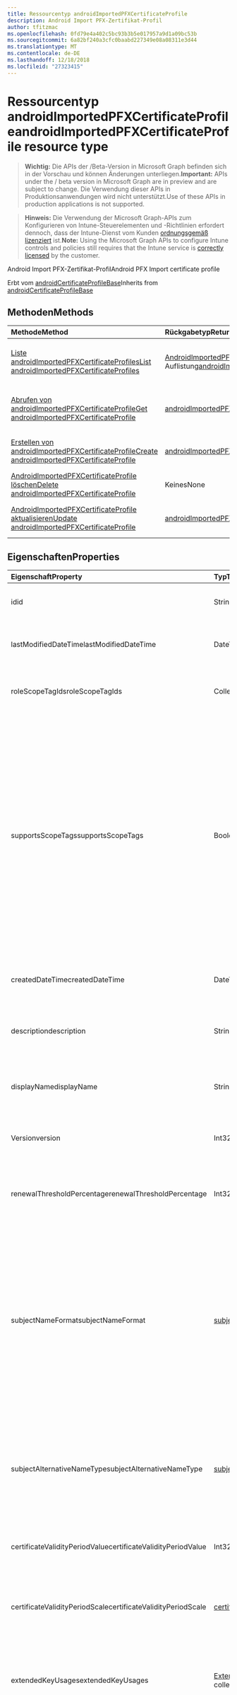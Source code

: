 ```yaml
---
title: Ressourcentyp androidImportedPFXCertificateProfile
description: Android Import PFX-Zertifikat-Profil
author: tfitzmac
ms.openlocfilehash: 0fd79e4a402c5bc93b3b5e017957a9d1a09bc53b
ms.sourcegitcommit: 6a82bf240a3cfc0baabd227349e08a08311e3d44
ms.translationtype: MT
ms.contentlocale: de-DE
ms.lasthandoff: 12/18/2018
ms.locfileid: "27323415"
---
```

# <a name="androidimportedpfxcertificateprofile-resource-type"></a><span data-ttu-id="f26d6-103">Ressourcentyp androidImportedPFXCertificateProfile</span><span class="sxs-lookup"><span data-stu-id="f26d6-103">androidImportedPFXCertificateProfile resource type</span></span>

> <span data-ttu-id="f26d6-104">**Wichtig:** Die APIs der /Beta-Version in Microsoft Graph befinden sich in der Vorschau und können Änderungen unterliegen.</span><span class="sxs-lookup"><span data-stu-id="f26d6-104">**Important:** APIs under the / beta version in Microsoft Graph are in preview and are subject to change.</span></span> <span data-ttu-id="f26d6-105">Die Verwendung dieser APIs in Produktionsanwendungen wird nicht unterstützt.</span><span class="sxs-lookup"><span data-stu-id="f26d6-105">Use of these APIs in production applications is not supported.</span></span>

> <span data-ttu-id="f26d6-106">**Hinweis:** Die Verwendung der Microsoft Graph-APIs zum Konfigurieren von Intune-Steuerelementen und -Richtlinien erfordert dennoch, dass der Intune-Dienst vom Kunden [ordnungsgemäß lizenziert](https://go.microsoft.com/fwlink/?linkid=839381) ist.</span><span class="sxs-lookup"><span data-stu-id="f26d6-106">**Note:** Using the Microsoft Graph APIs to configure Intune controls and policies still requires that the Intune service is [correctly licensed](https://go.microsoft.com/fwlink/?linkid=839381) by the customer.</span></span>

<span data-ttu-id="f26d6-107">Android Import PFX-Zertifikat-Profil</span><span class="sxs-lookup"><span data-stu-id="f26d6-107">Android PFX Import certificate profile</span></span>

<span data-ttu-id="f26d6-108">Erbt vom [androidCertificateProfileBase](../resources/intune-deviceconfig-androidcertificateprofilebase.md)</span><span class="sxs-lookup"><span data-stu-id="f26d6-108">Inherits from [androidCertificateProfileBase](../resources/intune-deviceconfig-androidcertificateprofilebase.md)</span></span>

## <a name="methods"></a><span data-ttu-id="f26d6-109">Methoden</span><span class="sxs-lookup"><span data-stu-id="f26d6-109">Methods</span></span>
|<span data-ttu-id="f26d6-110">Methode</span><span class="sxs-lookup"><span data-stu-id="f26d6-110">Method</span></span>|<span data-ttu-id="f26d6-111">Rückgabetyp</span><span class="sxs-lookup"><span data-stu-id="f26d6-111">Return Type</span></span>|<span data-ttu-id="f26d6-112">Beschreibung</span><span class="sxs-lookup"><span data-stu-id="f26d6-112">Description</span></span>|
|:---|:---|:---|
|[<span data-ttu-id="f26d6-113">Liste androidImportedPFXCertificateProfiles</span><span class="sxs-lookup"><span data-stu-id="f26d6-113">List androidImportedPFXCertificateProfiles</span></span>](../api/intune-deviceconfig-androidimportedpfxcertificateprofile-list.md)|<span data-ttu-id="f26d6-114">[AndroidImportedPFXCertificateProfile](../resources/intune-deviceconfig-androidimportedpfxcertificateprofile.md) -Auflistung</span><span class="sxs-lookup"><span data-stu-id="f26d6-114">[androidImportedPFXCertificateProfile](../resources/intune-deviceconfig-androidimportedpfxcertificateprofile.md) collection</span></span>|<span data-ttu-id="f26d6-115">Listeneigenschaften und Beziehungen der [AndroidImportedPFXCertificateProfile](../resources/intune-deviceconfig-androidimportedpfxcertificateprofile.md) -Objekte.</span><span class="sxs-lookup"><span data-stu-id="f26d6-115">List properties and relationships of the [androidImportedPFXCertificateProfile](../resources/intune-deviceconfig-androidimportedpfxcertificateprofile.md) objects.</span></span>|
|[<span data-ttu-id="f26d6-116">Abrufen von androidImportedPFXCertificateProfile</span><span class="sxs-lookup"><span data-stu-id="f26d6-116">Get androidImportedPFXCertificateProfile</span></span>](../api/intune-deviceconfig-androidimportedpfxcertificateprofile-get.md)|[<span data-ttu-id="f26d6-117">androidImportedPFXCertificateProfile</span><span class="sxs-lookup"><span data-stu-id="f26d6-117">androidImportedPFXCertificateProfile</span></span>](../resources/intune-deviceconfig-androidimportedpfxcertificateprofile.md)|<span data-ttu-id="f26d6-118">Lesen Sie Eigenschaften und Beziehungen des [AndroidImportedPFXCertificateProfile](../resources/intune-deviceconfig-androidimportedpfxcertificateprofile.md) -Objekts.</span><span class="sxs-lookup"><span data-stu-id="f26d6-118">Read properties and relationships of the [androidImportedPFXCertificateProfile](../resources/intune-deviceconfig-androidimportedpfxcertificateprofile.md) object.</span></span>|
|[<span data-ttu-id="f26d6-119">Erstellen von androidImportedPFXCertificateProfile</span><span class="sxs-lookup"><span data-stu-id="f26d6-119">Create androidImportedPFXCertificateProfile</span></span>](../api/intune-deviceconfig-androidimportedpfxcertificateprofile-create.md)|[<span data-ttu-id="f26d6-120">androidImportedPFXCertificateProfile</span><span class="sxs-lookup"><span data-stu-id="f26d6-120">androidImportedPFXCertificateProfile</span></span>](../resources/intune-deviceconfig-androidimportedpfxcertificateprofile.md)|<span data-ttu-id="f26d6-121">Erstellen eines neuen [AndroidImportedPFXCertificateProfile](../resources/intune-deviceconfig-androidimportedpfxcertificateprofile.md) -Objekts.</span><span class="sxs-lookup"><span data-stu-id="f26d6-121">Create a new [androidImportedPFXCertificateProfile](../resources/intune-deviceconfig-androidimportedpfxcertificateprofile.md) object.</span></span>|
|[<span data-ttu-id="f26d6-122">AndroidImportedPFXCertificateProfile löschen</span><span class="sxs-lookup"><span data-stu-id="f26d6-122">Delete androidImportedPFXCertificateProfile</span></span>](../api/intune-deviceconfig-androidimportedpfxcertificateprofile-delete.md)|<span data-ttu-id="f26d6-123">Keines</span><span class="sxs-lookup"><span data-stu-id="f26d6-123">None</span></span>|<span data-ttu-id="f26d6-124">Löscht eine [AndroidImportedPFXCertificateProfile](../resources/intune-deviceconfig-androidimportedpfxcertificateprofile.md).</span><span class="sxs-lookup"><span data-stu-id="f26d6-124">Deletes a [androidImportedPFXCertificateProfile](../resources/intune-deviceconfig-androidimportedpfxcertificateprofile.md).</span></span>|
|[<span data-ttu-id="f26d6-125">AndroidImportedPFXCertificateProfile aktualisieren</span><span class="sxs-lookup"><span data-stu-id="f26d6-125">Update androidImportedPFXCertificateProfile</span></span>](../api/intune-deviceconfig-androidimportedpfxcertificateprofile-update.md)|[<span data-ttu-id="f26d6-126">androidImportedPFXCertificateProfile</span><span class="sxs-lookup"><span data-stu-id="f26d6-126">androidImportedPFXCertificateProfile</span></span>](../resources/intune-deviceconfig-androidimportedpfxcertificateprofile.md)|<span data-ttu-id="f26d6-127">Aktualisieren Sie die Eigenschaften eines [AndroidImportedPFXCertificateProfile](../resources/intune-deviceconfig-androidimportedpfxcertificateprofile.md) -Objekts.</span><span class="sxs-lookup"><span data-stu-id="f26d6-127">Update the properties of a [androidImportedPFXCertificateProfile](../resources/intune-deviceconfig-androidimportedpfxcertificateprofile.md) object.</span></span>|

## <a name="properties"></a><span data-ttu-id="f26d6-128">Eigenschaften</span><span class="sxs-lookup"><span data-stu-id="f26d6-128">Properties</span></span>
|<span data-ttu-id="f26d6-129">Eigenschaft</span><span class="sxs-lookup"><span data-stu-id="f26d6-129">Property</span></span>|<span data-ttu-id="f26d6-130">Typ</span><span class="sxs-lookup"><span data-stu-id="f26d6-130">Type</span></span>|<span data-ttu-id="f26d6-131">Beschreibung</span><span class="sxs-lookup"><span data-stu-id="f26d6-131">Description</span></span>|
|:---|:---|:---|
|<span data-ttu-id="f26d6-132">id</span><span class="sxs-lookup"><span data-stu-id="f26d6-132">id</span></span>|<span data-ttu-id="f26d6-133">String</span><span class="sxs-lookup"><span data-stu-id="f26d6-133">String</span></span>|<span data-ttu-id="f26d6-134">Schlüssel der Entität</span><span class="sxs-lookup"><span data-stu-id="f26d6-134">Key of the entity.</span></span> <span data-ttu-id="f26d6-135">Geerbt von [deviceConfiguration](../resources/intune-deviceconfig-deviceconfiguration.md).</span><span class="sxs-lookup"><span data-stu-id="f26d6-135">Inherited from [deviceConfiguration](../resources/intune-deviceconfig-deviceconfiguration.md)</span></span>|
|<span data-ttu-id="f26d6-136">lastModifiedDateTime</span><span class="sxs-lookup"><span data-stu-id="f26d6-136">lastModifiedDateTime</span></span>|<span data-ttu-id="f26d6-137">DateTimeOffset</span><span class="sxs-lookup"><span data-stu-id="f26d6-137">DateTimeOffset</span></span>|<span data-ttu-id="f26d6-138">Datum und Uhrzeit der letzten Änderung des Objekts.</span><span class="sxs-lookup"><span data-stu-id="f26d6-138">DateTime the object was last modified.</span></span> <span data-ttu-id="f26d6-139">Geerbt von [deviceConfiguration](../resources/intune-deviceconfig-deviceconfiguration.md).</span><span class="sxs-lookup"><span data-stu-id="f26d6-139">Inherited from [deviceConfiguration](../resources/intune-deviceconfig-deviceconfiguration.md)</span></span>|
|<span data-ttu-id="f26d6-140">roleScopeTagIds</span><span class="sxs-lookup"><span data-stu-id="f26d6-140">roleScopeTagIds</span></span>|<span data-ttu-id="f26d6-141">Collection von Objekten des Typs „String“</span><span class="sxs-lookup"><span data-stu-id="f26d6-141">String collection</span></span>|<span data-ttu-id="f26d6-142">Liste der Bereich Tags für diese Instanz der Entität.</span><span class="sxs-lookup"><span data-stu-id="f26d6-142">List of Scope Tags for this Entity instance.</span></span> <span data-ttu-id="f26d6-143">Geerbt von [deviceConfiguration](../resources/intune-deviceconfig-deviceconfiguration.md).</span><span class="sxs-lookup"><span data-stu-id="f26d6-143">Inherited from [deviceConfiguration](../resources/intune-deviceconfig-deviceconfiguration.md)</span></span>|
|<span data-ttu-id="f26d6-144">supportsScopeTags</span><span class="sxs-lookup"><span data-stu-id="f26d6-144">supportsScopeTags</span></span>|<span data-ttu-id="f26d6-145">Boolesch</span><span class="sxs-lookup"><span data-stu-id="f26d6-145">Boolean</span></span>|<span data-ttu-id="f26d6-146">Gibt an, ob die zugrunde liegende Gerätekonfiguration die Zuweisung von Bereich Kategorien unterstützt.</span><span class="sxs-lookup"><span data-stu-id="f26d6-146">Indicates whether or not the underlying Device Configuration supports the assignment of scope tags.</span></span> <span data-ttu-id="f26d6-147">Zuweisen der ScopeTags-Eigenschaft ist nicht zulässig, wenn dieser Wert false ist und Entitäten nicht bereichsbezogenen Benutzern angezeigt werden.</span><span class="sxs-lookup"><span data-stu-id="f26d6-147">Assigning to the ScopeTags property is not allowed when this value is false and entities will not be visible to scoped users.</span></span> <span data-ttu-id="f26d6-148">Dies tritt für Legacy-Richtlinien in Silverlight erstellt und kann durch Löschen und Neuerstellen der Richtlinie in der Azure-Verwaltungsportal aufgelöst werden.</span><span class="sxs-lookup"><span data-stu-id="f26d6-148">This occurs for Legacy policies created in Silverlight and can be resolved by deleting and recreating the policy in the Azure Portal.</span></span> <span data-ttu-id="f26d6-149">Diese Eigenschaft ist schreibgeschützt.</span><span class="sxs-lookup"><span data-stu-id="f26d6-149">This property is read-only.</span></span> <span data-ttu-id="f26d6-150">Geerbt von [deviceConfiguration](../resources/intune-deviceconfig-deviceconfiguration.md).</span><span class="sxs-lookup"><span data-stu-id="f26d6-150">Inherited from [deviceConfiguration](../resources/intune-deviceconfig-deviceconfiguration.md)</span></span>|
|<span data-ttu-id="f26d6-151">createdDateTime</span><span class="sxs-lookup"><span data-stu-id="f26d6-151">createdDateTime</span></span>|<span data-ttu-id="f26d6-152">DateTimeOffset</span><span class="sxs-lookup"><span data-stu-id="f26d6-152">DateTimeOffset</span></span>|<span data-ttu-id="f26d6-153">Datum und Uhrzeit der Erstellung des Objekts.</span><span class="sxs-lookup"><span data-stu-id="f26d6-153">DateTime the object was created.</span></span> <span data-ttu-id="f26d6-154">Geerbt von [deviceConfiguration](../resources/intune-deviceconfig-deviceconfiguration.md).</span><span class="sxs-lookup"><span data-stu-id="f26d6-154">Inherited from [deviceConfiguration](../resources/intune-deviceconfig-deviceconfiguration.md)</span></span>|
|<span data-ttu-id="f26d6-155">description</span><span class="sxs-lookup"><span data-stu-id="f26d6-155">description</span></span>|<span data-ttu-id="f26d6-156">String</span><span class="sxs-lookup"><span data-stu-id="f26d6-156">String</span></span>|<span data-ttu-id="f26d6-157">Beschreibung der Gerätekonfiguration (vom Administrator festgelegt).</span><span class="sxs-lookup"><span data-stu-id="f26d6-157">Admin provided description of the Device Configuration.</span></span> <span data-ttu-id="f26d6-158">Geerbt von [deviceConfiguration](../resources/intune-deviceconfig-deviceconfiguration.md).</span><span class="sxs-lookup"><span data-stu-id="f26d6-158">Inherited from [deviceConfiguration](../resources/intune-deviceconfig-deviceconfiguration.md)</span></span>|
|<span data-ttu-id="f26d6-159">displayName</span><span class="sxs-lookup"><span data-stu-id="f26d6-159">displayName</span></span>|<span data-ttu-id="f26d6-160">String</span><span class="sxs-lookup"><span data-stu-id="f26d6-160">String</span></span>|<span data-ttu-id="f26d6-161">Name der Gerätekonfiguration (vom Administrator festgelegt).</span><span class="sxs-lookup"><span data-stu-id="f26d6-161">Admin provided name of the device configuration.</span></span> <span data-ttu-id="f26d6-162">Geerbt von [deviceConfiguration](../resources/intune-deviceconfig-deviceconfiguration.md).</span><span class="sxs-lookup"><span data-stu-id="f26d6-162">Inherited from [deviceConfiguration](../resources/intune-deviceconfig-deviceconfiguration.md)</span></span>|
|<span data-ttu-id="f26d6-163">Version</span><span class="sxs-lookup"><span data-stu-id="f26d6-163">version</span></span>|<span data-ttu-id="f26d6-164">Int32</span><span class="sxs-lookup"><span data-stu-id="f26d6-164">Int32</span></span>|<span data-ttu-id="f26d6-165">Version der Gerätekonfiguration.</span><span class="sxs-lookup"><span data-stu-id="f26d6-165">Version of the device configuration.</span></span> <span data-ttu-id="f26d6-166">Geerbt von [deviceConfiguration](../resources/intune-deviceconfig-deviceconfiguration.md).</span><span class="sxs-lookup"><span data-stu-id="f26d6-166">Inherited from [deviceConfiguration](../resources/intune-deviceconfig-deviceconfiguration.md)</span></span>|
|<span data-ttu-id="f26d6-167">renewalThresholdPercentage</span><span class="sxs-lookup"><span data-stu-id="f26d6-167">renewalThresholdPercentage</span></span>|<span data-ttu-id="f26d6-168">Int32</span><span class="sxs-lookup"><span data-stu-id="f26d6-168">Int32</span></span>|<span data-ttu-id="f26d6-169">Zertifikat Erneuerung Schwellenwertprozentsatz.</span><span class="sxs-lookup"><span data-stu-id="f26d6-169">Certificate renewal threshold percentage.</span></span> <span data-ttu-id="f26d6-170">Gültige Werte 1 bis 99 Inherited aus [androidCertificateProfileBase](../resources/intune-deviceconfig-androidcertificateprofilebase.md)</span><span class="sxs-lookup"><span data-stu-id="f26d6-170">Valid values 1 to 99 Inherited from [androidCertificateProfileBase](../resources/intune-deviceconfig-androidcertificateprofilebase.md)</span></span>|
|<span data-ttu-id="f26d6-171">subjectNameFormat</span><span class="sxs-lookup"><span data-stu-id="f26d6-171">subjectNameFormat</span></span>|[<span data-ttu-id="f26d6-172">subjectNameFormat</span><span class="sxs-lookup"><span data-stu-id="f26d6-172">subjectNameFormat</span></span>](../resources/intune-deviceconfig-subjectnameformat.md)|<span data-ttu-id="f26d6-173">Format des Antragstellernamen Zertifikat.</span><span class="sxs-lookup"><span data-stu-id="f26d6-173">Certificate Subject Name Format.</span></span> <span data-ttu-id="f26d6-174">Geerbt von [AndroidCertificateProfileBase](../resources/intune-deviceconfig-androidcertificateprofilebase.md).</span><span class="sxs-lookup"><span data-stu-id="f26d6-174">Inherited from [androidCertificateProfileBase](../resources/intune-deviceconfig-androidcertificateprofilebase.md).</span></span> <span data-ttu-id="f26d6-175">Mögliche Werte: `commonName`, `commonNameIncludingEmail`, `commonNameAsEmail`, `custom`, `commonNameAsIMEI`, `commonNameAsSerialNumber`, `commonNameAsAadDeviceId`, `commonNameAsIntuneDeviceId`, `commonNameAsDurableDeviceId`.</span><span class="sxs-lookup"><span data-stu-id="f26d6-175">Possible values are: `commonName`, `commonNameIncludingEmail`, `commonNameAsEmail`, `custom`, `commonNameAsIMEI`, `commonNameAsSerialNumber`, `commonNameAsAadDeviceId`, `commonNameAsIntuneDeviceId`, `commonNameAsDurableDeviceId`.</span></span>|
|<span data-ttu-id="f26d6-176">subjectAlternativeNameType</span><span class="sxs-lookup"><span data-stu-id="f26d6-176">subjectAlternativeNameType</span></span>|[<span data-ttu-id="f26d6-177">subjectAlternativeNameType</span><span class="sxs-lookup"><span data-stu-id="f26d6-177">subjectAlternativeNameType</span></span>](../resources/intune-deviceconfig-subjectalternativenametype.md)|<span data-ttu-id="f26d6-178">Subject Alternative Name Zertifikattyp.</span><span class="sxs-lookup"><span data-stu-id="f26d6-178">Certificate Subject Alternative Name Type.</span></span> <span data-ttu-id="f26d6-179">Geerbt von [AndroidCertificateProfileBase](../resources/intune-deviceconfig-androidcertificateprofilebase.md).</span><span class="sxs-lookup"><span data-stu-id="f26d6-179">Inherited from [androidCertificateProfileBase](../resources/intune-deviceconfig-androidcertificateprofilebase.md).</span></span> <span data-ttu-id="f26d6-180">Mögliche Werte sind: `none`, `emailAddress`, `userPrincipalName`, `customAzureADAttribute` und `domainNameService`.</span><span class="sxs-lookup"><span data-stu-id="f26d6-180">Possible values are: `none`, `emailAddress`, `userPrincipalName`, `customAzureADAttribute`, `domainNameService`.</span></span>|
|<span data-ttu-id="f26d6-181">certificateValidityPeriodValue</span><span class="sxs-lookup"><span data-stu-id="f26d6-181">certificateValidityPeriodValue</span></span>|<span data-ttu-id="f26d6-182">Int32</span><span class="sxs-lookup"><span data-stu-id="f26d6-182">Int32</span></span>|<span data-ttu-id="f26d6-183">Wert für die Gültigkeitsdauer des Zertifikats.</span><span class="sxs-lookup"><span data-stu-id="f26d6-183">Value for the Certificate Validity Period.</span></span> <span data-ttu-id="f26d6-184">Geerbt von [androidCertificateProfileBase](../resources/intune-deviceconfig-androidcertificateprofilebase.md)</span><span class="sxs-lookup"><span data-stu-id="f26d6-184">Inherited from [androidCertificateProfileBase](../resources/intune-deviceconfig-androidcertificateprofilebase.md)</span></span>|
|<span data-ttu-id="f26d6-185">certificateValidityPeriodScale</span><span class="sxs-lookup"><span data-stu-id="f26d6-185">certificateValidityPeriodScale</span></span>|[<span data-ttu-id="f26d6-186">certificateValidityPeriodScale</span><span class="sxs-lookup"><span data-stu-id="f26d6-186">certificateValidityPeriodScale</span></span>](../resources/intune-deviceconfig-certificatevalidityperiodscale.md)|<span data-ttu-id="f26d6-187">Skalierung für die Gültigkeitsdauer des Zertifikats.</span><span class="sxs-lookup"><span data-stu-id="f26d6-187">Scale for the Certificate Validity Period.</span></span> <span data-ttu-id="f26d6-188">Geerbt von [AndroidCertificateProfileBase](../resources/intune-deviceconfig-androidcertificateprofilebase.md).</span><span class="sxs-lookup"><span data-stu-id="f26d6-188">Inherited from [androidCertificateProfileBase](../resources/intune-deviceconfig-androidcertificateprofilebase.md).</span></span> <span data-ttu-id="f26d6-189">Mögliche Werte sind: `days`, `months` und `years`.</span><span class="sxs-lookup"><span data-stu-id="f26d6-189">Possible values are: `days`, `months`, `years`.</span></span>|
|<span data-ttu-id="f26d6-190">extendedKeyUsages</span><span class="sxs-lookup"><span data-stu-id="f26d6-190">extendedKeyUsages</span></span>|<span data-ttu-id="f26d6-191">[ExtendedKeyUsage](../resources/intune-deviceconfig-extendedkeyusage.md) -Auflistung</span><span class="sxs-lookup"><span data-stu-id="f26d6-191">[extendedKeyUsage](../resources/intune-deviceconfig-extendedkeyusage.md) collection</span></span>|<span data-ttu-id="f26d6-192">Erweiterte Schlüsselverwendung (EKU)-Einstellungen.</span><span class="sxs-lookup"><span data-stu-id="f26d6-192">Extended Key Usage (EKU) settings.</span></span> <span data-ttu-id="f26d6-193">Diese Collection darf maximal 500 Elemente enthalten.</span><span class="sxs-lookup"><span data-stu-id="f26d6-193">This collection can contain a maximum of 500 elements.</span></span> <span data-ttu-id="f26d6-194">Geerbt von [androidCertificateProfileBase](../resources/intune-deviceconfig-androidcertificateprofilebase.md)</span><span class="sxs-lookup"><span data-stu-id="f26d6-194">Inherited from [androidCertificateProfileBase](../resources/intune-deviceconfig-androidcertificateprofilebase.md)</span></span>|
|<span data-ttu-id="f26d6-195">intendedPurpose</span><span class="sxs-lookup"><span data-stu-id="f26d6-195">intendedPurpose</span></span>|[<span data-ttu-id="f26d6-196">intendedPurpose</span><span class="sxs-lookup"><span data-stu-id="f26d6-196">intendedPurpose</span></span>](../resources/intune-deviceconfig-intendedpurpose.md)|<span data-ttu-id="f26d6-197">Noch nicht dokumentiert.</span><span class="sxs-lookup"><span data-stu-id="f26d6-197">Not yet documented.</span></span> <span data-ttu-id="f26d6-198">Mögliche Werte sind: `unassigned`, `smimeEncryption`, `smimeSigning`, `vpn` und `wifi`.</span><span class="sxs-lookup"><span data-stu-id="f26d6-198">Possible values are: `unassigned`, `smimeEncryption`, `smimeSigning`, `vpn`, `wifi`.</span></span>|

## <a name="relationships"></a><span data-ttu-id="f26d6-199">Beziehungen</span><span class="sxs-lookup"><span data-stu-id="f26d6-199">Relationships</span></span>
|<span data-ttu-id="f26d6-200">Beziehung</span><span class="sxs-lookup"><span data-stu-id="f26d6-200">Relationship</span></span>|<span data-ttu-id="f26d6-201">Typ</span><span class="sxs-lookup"><span data-stu-id="f26d6-201">Type</span></span>|<span data-ttu-id="f26d6-202">Beschreibung</span><span class="sxs-lookup"><span data-stu-id="f26d6-202">Description</span></span>|
|:---|:---|:---|
|<span data-ttu-id="f26d6-203">groupAssignments</span><span class="sxs-lookup"><span data-stu-id="f26d6-203">groupAssignments</span></span>|<span data-ttu-id="f26d6-204">[DeviceConfigurationGroupAssignment](../resources/intune-deviceconfig-deviceconfigurationgroupassignment.md) -Auflistung</span><span class="sxs-lookup"><span data-stu-id="f26d6-204">[deviceConfigurationGroupAssignment](../resources/intune-deviceconfig-deviceconfigurationgroupassignment.md) collection</span></span>|<span data-ttu-id="f26d6-205">Die Liste derGruppenzuweisungen für das Gerätekonfigurationsprofil.</span><span class="sxs-lookup"><span data-stu-id="f26d6-205">The list of group assignments for the device configuration profile.</span></span> <span data-ttu-id="f26d6-206">Geerbt von [deviceConfiguration](../resources/intune-deviceconfig-deviceconfiguration.md).</span><span class="sxs-lookup"><span data-stu-id="f26d6-206">Inherited from [deviceConfiguration](../resources/intune-deviceconfig-deviceconfiguration.md)</span></span>|
|<span data-ttu-id="f26d6-207">assignments</span><span class="sxs-lookup"><span data-stu-id="f26d6-207">assignments</span></span>|<span data-ttu-id="f26d6-208">[deviceConfigurationAssignment](../resources/intune-deviceconfig-deviceconfigurationassignment.md)-Sammlung</span><span class="sxs-lookup"><span data-stu-id="f26d6-208">[deviceConfigurationAssignment](../resources/intune-deviceconfig-deviceconfigurationassignment.md) collection</span></span>|<span data-ttu-id="f26d6-209">Liste der Zuweisungen für das Gerätekonfigurationsprofil.</span><span class="sxs-lookup"><span data-stu-id="f26d6-209">The list of assignments for the device configuration profile.</span></span> <span data-ttu-id="f26d6-210">Geerbt von [deviceConfiguration](../resources/intune-deviceconfig-deviceconfiguration.md).</span><span class="sxs-lookup"><span data-stu-id="f26d6-210">Inherited from [deviceConfiguration](../resources/intune-deviceconfig-deviceconfiguration.md)</span></span>|
|<span data-ttu-id="f26d6-211">deviceStatuses</span><span class="sxs-lookup"><span data-stu-id="f26d6-211">deviceStatuses</span></span>|<span data-ttu-id="f26d6-212">[deviceConfigurationDeviceStatus](../resources/intune-deviceconfig-deviceconfigurationdevicestatus.md)-Sammlung</span><span class="sxs-lookup"><span data-stu-id="f26d6-212">[deviceConfigurationDeviceStatus](../resources/intune-deviceconfig-deviceconfigurationdevicestatus.md) collection</span></span>|<span data-ttu-id="f26d6-213">Installationsstatus der Gerätekonfiguration nach Gerät.</span><span class="sxs-lookup"><span data-stu-id="f26d6-213">Device configuration installation status by device.</span></span> <span data-ttu-id="f26d6-214">Geerbt von [deviceConfiguration](../resources/intune-deviceconfig-deviceconfiguration.md).</span><span class="sxs-lookup"><span data-stu-id="f26d6-214">Inherited from [deviceConfiguration](../resources/intune-deviceconfig-deviceconfiguration.md)</span></span>|
|<span data-ttu-id="f26d6-215">userStatuses</span><span class="sxs-lookup"><span data-stu-id="f26d6-215">userStatuses</span></span>|<span data-ttu-id="f26d6-216">[deviceConfigurationUserStatus](../resources/intune-deviceconfig-deviceconfigurationuserstatus.md)-Sammlung</span><span class="sxs-lookup"><span data-stu-id="f26d6-216">[deviceConfigurationUserStatus](../resources/intune-deviceconfig-deviceconfigurationuserstatus.md) collection</span></span>|<span data-ttu-id="f26d6-217">Gerät Konfiguration Installationsstatus durch Benutzer.</span><span class="sxs-lookup"><span data-stu-id="f26d6-217">Device configuration installation status by user.</span></span> <span data-ttu-id="f26d6-218">Geerbt von [deviceConfiguration](../resources/intune-deviceconfig-deviceconfiguration.md).</span><span class="sxs-lookup"><span data-stu-id="f26d6-218">Inherited from [deviceConfiguration](../resources/intune-deviceconfig-deviceconfiguration.md)</span></span>|
|<span data-ttu-id="f26d6-219">deviceStatusOverview</span><span class="sxs-lookup"><span data-stu-id="f26d6-219">deviceStatusOverview</span></span>|[<span data-ttu-id="f26d6-220">deviceConfigurationDeviceOverview</span><span class="sxs-lookup"><span data-stu-id="f26d6-220">deviceConfigurationDeviceOverview</span></span>](../resources/intune-deviceconfig-deviceconfigurationdeviceoverview.md)|<span data-ttu-id="f26d6-221">Übersicht über den Status der Gerätekonfiguration nach Gerät. Geerbt von [deviceConfiguration](../resources/intune-deviceconfig-deviceconfiguration.md).</span><span class="sxs-lookup"><span data-stu-id="f26d6-221">Device Configuration devices status overview Inherited from [deviceConfiguration](../resources/intune-deviceconfig-deviceconfiguration.md)</span></span>|
|<span data-ttu-id="f26d6-222">userStatusOverview</span><span class="sxs-lookup"><span data-stu-id="f26d6-222">userStatusOverview</span></span>|[<span data-ttu-id="f26d6-223">deviceConfigurationUserOverview</span><span class="sxs-lookup"><span data-stu-id="f26d6-223">deviceConfigurationUserOverview</span></span>](../resources/intune-deviceconfig-deviceconfigurationuseroverview.md)|<span data-ttu-id="f26d6-224">Übersicht über den Status der Gerätekonfiguration nach Benutzer. Geerbt von [deviceConfiguration](../resources/intune-deviceconfig-deviceconfiguration.md).</span><span class="sxs-lookup"><span data-stu-id="f26d6-224">Device Configuration users status overview Inherited from [deviceConfiguration](../resources/intune-deviceconfig-deviceconfiguration.md)</span></span>|
|<span data-ttu-id="f26d6-225">deviceSettingStateSummaries</span><span class="sxs-lookup"><span data-stu-id="f26d6-225">deviceSettingStateSummaries</span></span>|<span data-ttu-id="f26d6-226"> [settingStateDeviceSummary](../resources/intune-deviceconfig-settingstatedevicesummary.md)-Sammlung</span><span class="sxs-lookup"><span data-stu-id="f26d6-226">[settingStateDeviceSummary](../resources/intune-deviceconfig-settingstatedevicesummary.md) collection</span></span>|<span data-ttu-id="f26d6-227">Übersicht über den Einstellungsstatus für die Gerätekonfiguration nach Gerät. Geerbt von [deviceConfiguration](../resources/intune-deviceconfig-deviceconfiguration.md)</span><span class="sxs-lookup"><span data-stu-id="f26d6-227">Device Configuration Setting State Device Summary Inherited from [deviceConfiguration](../resources/intune-deviceconfig-deviceconfiguration.md)</span></span>|
|<span data-ttu-id="f26d6-228">rootCertificate</span><span class="sxs-lookup"><span data-stu-id="f26d6-228">rootCertificate</span></span>|[<span data-ttu-id="f26d6-229">androidTrustedRootCertificate</span><span class="sxs-lookup"><span data-stu-id="f26d6-229">androidTrustedRootCertificate</span></span>](../resources/intune-deviceconfig-androidtrustedrootcertificate.md)|<span data-ttu-id="f26d6-230">Zertifikat der vertrauenswürdigen Stammzertifizierungsstellen.</span><span class="sxs-lookup"><span data-stu-id="f26d6-230">Trusted Root Certificate.</span></span> <span data-ttu-id="f26d6-231">Geerbt von [androidCertificateProfileBase](../resources/intune-deviceconfig-androidcertificateprofilebase.md)</span><span class="sxs-lookup"><span data-stu-id="f26d6-231">Inherited from [androidCertificateProfileBase](../resources/intune-deviceconfig-androidcertificateprofilebase.md)</span></span>|
|<span data-ttu-id="f26d6-232">managedDeviceCertificateStates</span><span class="sxs-lookup"><span data-stu-id="f26d6-232">managedDeviceCertificateStates</span></span>|<span data-ttu-id="f26d6-233">[ManagedDeviceCertificateState](../resources/intune-deviceconfig-manageddevicecertificatestate.md) -Auflistung</span><span class="sxs-lookup"><span data-stu-id="f26d6-233">[managedDeviceCertificateState](../resources/intune-deviceconfig-manageddevicecertificatestate.md) collection</span></span>|<span data-ttu-id="f26d6-234">Zertifikat-Zustand für Geräte</span><span class="sxs-lookup"><span data-stu-id="f26d6-234">Certificate state for devices</span></span>|

## <a name="json-representation"></a><span data-ttu-id="f26d6-235">JSON-Darstellung</span><span class="sxs-lookup"><span data-stu-id="f26d6-235">JSON Representation</span></span>
<span data-ttu-id="f26d6-236">Es folgt eine JSON-Darstellung der Ressource.</span><span class="sxs-lookup"><span data-stu-id="f26d6-236">Here is a JSON representation of the resource.</span></span>
<!-- {
  "blockType": "resource",
  "keyProperty": "id",
  "@odata.type": "microsoft.graph.androidImportedPFXCertificateProfile"
}
-->
``` json
{
  "@odata.type": "#microsoft.graph.androidImportedPFXCertificateProfile",
  "id": "String (identifier)",
  "lastModifiedDateTime": "String (timestamp)",
  "roleScopeTagIds": [
    "String"
  ],
  "supportsScopeTags": true,
  "createdDateTime": "String (timestamp)",
  "description": "String",
  "displayName": "String",
  "version": 1024,
  "renewalThresholdPercentage": 1024,
  "subjectNameFormat": "String",
  "subjectAlternativeNameType": "String",
  "certificateValidityPeriodValue": 1024,
  "certificateValidityPeriodScale": "String",
  "extendedKeyUsages": [
    {
      "@odata.type": "microsoft.graph.extendedKeyUsage",
      "name": "String",
      "objectIdentifier": "String"
    }
  ],
  "intendedPurpose": "String"
}
```





